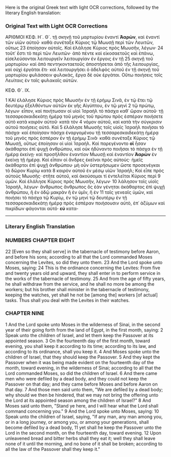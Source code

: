 Here is the original Greek text with light OCR corrections, followed by the literary English translation:

### Original Text with Light OCR Corrections

ΑΡΙΘΜΟΙ ΚΕΦ. Η´. Θ´.
τῇ σκηνῇ τοῦ μαρτυρίου ἐναντί **Ἀαρὼν**, καὶ ἐναντί τῶν υἱῶν αὐτοῦ· καθὰ συνέταξε Κύριος τῷ Μωυσῇ περὶ τῶν Λευιτῶν, οὕτως
23 ἐποίησαν αὐτοῖς. Καὶ ἐλάλησε Κύριος πρὸς Μωυσῆν, λέγων·
24 τοῦτ᾿ ἔστι τὸ περὶ τῶν Λευιτῶν· ἀπὸ πέντε καὶ εἰκοσαετοῦς καὶ
    ἐπάνω, εἰσελεύσονται λειτουργεῖν λειτουργίαν ἐν ἔργοις ἐν τῇ
25 σκηνῇ τοῦ μαρτυρίου· καὶ ἀπὸ πεντηκονταετοῦς ἀποστήσεται ἀπὸ
    τῆς λειτουργίας, καὶ οὐχὶ ἐργάται ἔτι· καὶ λειτουργήσει ὁ ἀδελφὸς αὐτοῦ ἐν τῇ σκηνῇ τοῦ μαρτυρίου φυλάσσειν φυλακὰς, ἔργα
    δὲ οὐκ ἐργάται. Οὕτω ποιήσεις τοῖς Λευίταις ἐν ταῖς φυλακαῖς
    αὐτῶν.

ΚΕΦ. Θ´. IX.

1 ΚΑΙ ἐλάλησε Κύριος πρὸς Μωυσῆν ἐν τῇ ἐρήμῳ Σινᾶ, ἐν τῷ
    ἔτει τῷ δευτέρῳ ἐξελθόντων αὐτῶν ἐκ γῆς Αἰγύπτου, ἐν τῷ μηνὶ
2 τῷ πρώτῳ, λέγων· εἶπον, καὶ ποιήτωσαν οἱ υἱοὶ Ἰσραὴλ τὸ πάσχα καθ᾿ ὥραν αὐτοῦ· τῇ τεσσαρεσκαιδεκάτῃ ἡμέρᾳ τοῦ μηνὸς τοῦ
    πρώτου πρὸς ἑσπέραν ποιήσετε αὐτὸ κατὰ καιρὸν αὐτοῦ· κατὰ τὸν
4 νόμον αὐτοῦ, καὶ κατὰ τὴν σύγκρισιν αὐτοῦ ποιήσεις αὐτό. Καὶ
5 ἐλάλησε Μωυσῆς τοῖς υἱοῖς Ἰσραὴλ ποιῆσαι τὸ πάσχα· καὶ ἐποίησαν πάσχα ἐναργομένου τῇ τεσσαρεσκαιδεκάτῃ ἡμέρᾳ τοῦ μηνὸς
    πρὸς ἑσπέραν ἐν τῇ ἐρήμῳ Σινᾶ· καθὰ συνέταξε Κύριος τῷ Μωυσῇ, οὕτως ἐποίησαν οἱ υἱοὶ Ἰσραήλ. Καὶ παρεγένοντο **οἵ** ἦσαν
    ἀκάθαρτοι ἐπὶ ψυχῇ ἀνθρώπου, καὶ οὐκ ἠδύναντο ποιῆσαι τὸ πάσχα ἐν τῇ ἡμέρᾳ ἐκείνῃ· καὶ προσῆλθον ἐναντίον Μωυσῇ καὶ
    ἐναντίον **Ἀαρὼν** ἐν ἐκείνῃ τῇ ἡμέρᾳ. Καὶ εἶπαν οἱ ἄνδρες ἐκεῖνοι
    πρὸς αὐτούς· ἡμεῖς ἀκάθαρτοι ἐπὶ ψυχῇ ἀνθρώπου· μὴ οὖν ὑστερήσωμεν ὥστε προσενέγκαι τὸ δῶρον Κυρίῳ κατὰ
8 καιρὸν αὐτοῦ ἐν μέσῳ υἱῶν Ἰσραήλ; Καὶ εἶπε πρὸς αὐτοὺς
    Μωυσῆς· στῆτε αὐτοῦ, καὶ ἀκούσομαι τί ἐντελεῖται Κύριος περὶ
9 ὑμῶν. Καὶ ἐλάλησε Κύριος πρὸς Μωυσῆν, λέγων· 10 λάλησον τοῖς
    υἱοῖς Ἰσραὴλ, λέγων· ἄνθρωπος ἄνθρωπος ὃς ἐὰν γένηται ἀκάθαρτος ἐπὶ ψυχῇ ἀνθρώπου, ἢ ἐν ὁδῷ μακρὰν ἢ ἐν ὑμῖν, ἢ ἐν
11 ταῖς γενεαῖς ὑμῶν, καὶ ποιήσει τὸ πάσχα τῷ Κυρίῳ, ἐν τῷ μηνὶ τῷ δευτέρῳ ἐν τῇ τεσσαρεσκαιδεκάτῃ ἡμέρᾳ πρὸς ἑσπέραν ποιήσουσιν αὐτὸ, ἐπ᾿ ἀζύμων καὶ πικρίδων φάγονται αὐτό· **εὐ** κατα-

---

### Literary English Translation

### NUMBERS CHAPTER EIGHT

22 [Even so they shall serve] in the tabernacle of testimony before Aaron, and before his sons; according to all that the Lord commanded Moses concerning the Levites, so did they unto them.
23 And the Lord spoke unto Moses, saying:
24 This is the ordinance concerning the Levites: From five and twenty years old and upward, they shall enter in to perform service in the works of the tabernacle of testimony.
25 And from the age of fifty years, he shall withdraw from the service, and he shall no more be among the workers; but his brother shall minister in the tabernacle of testimony, keeping the watches, yet shall he not be [among the] workers [of actual] tasks. Thus shall you deal with the Levites in their watches.

### CHAPTER NINE

1 And the Lord spoke unto Moses in the wilderness of Sinai, in the second year of their going forth from the land of Egypt, in the first month, saying:
2 Speak unto the children of Israel, and let them keep the Passover at its appointed season.
3 On the fourteenth day of the first month, toward evening, you shall keep it according to its time; according to its law, and according to its ordinance, shall you keep it.
4 And Moses spoke unto the children of Israel, that they should keep the Passover.
5 And they kept the Passover when it was being made evident on the fourteenth day of the month, toward evening, in the wilderness of Sinai; according to all that the Lord commanded Moses, so did the children of Israel.
6 And there came men who were defiled by a dead body, and they could not keep the Passover on that day; and they came before Moses and before Aaron on that day.
7 And those men said unto them, "We are defiled by a dead body; why should we then be hindered, that we may not bring the offering unto the Lord at its appointed season among the children of Israel?"
8 And Moses said unto them, "Stand ye here, and I will hear what the Lord shall command concerning you."
9 And the Lord spoke unto Moses, saying:
10 Speak unto the children of Israel, saying, "If any man, any man among you, or in a long journey, or among you, or among your generations, shall become defiled by a dead body,
11 yet shall he keep the Passover unto the Lord in the second month, on the fourteenth day, toward evening.
12 Upon unleavened bread and bitter herbs shall they eat it; well they shall leave none of it until the morning, and no bone of it shall be broken; according to all the law of the Passover shall they keep it."
